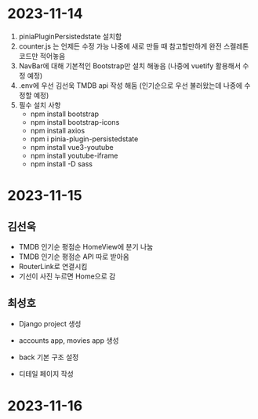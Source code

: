 # 2023-11-14

1. piniaPluginPersistedstate 설치함
2. counter.js 는 언제든 수정 가능 나중에 새로 만들 때 참고할만하게 완전 스켈레톤 코드만 적어놓음
3. NavBar에 대해 기본적인 Bootstrap만 설치 해놓음 (나중에 vuetify 활용해서 수정 예정)
4. .env에 우선 김선욱 TMDB api 작성 해둠 (인기순으로 우선 불러왔는데 나중에 수정할 예정)
5. 필수 설치 사항
   - npm install bootstrap
   - npm install bootstrap-icons
   - npm install axios
   - npm i pinia-plugin-persistedstate
   - npm install vue3-youtube
   - npm install youtube-iframe
   - npm install -D sass

# 2023-11-15

## 김선욱
- TMDB 인기순 평점순 HomeView에 분기 나눔
- TMDB 인기순 평점순 API 따로 받아옴
- RouterLink로 연결시킴
- 기선이 사진 누르면 Home으로 감

## 최성호
- Django project 생성
- accounts app, movies app 생성
- back 기본 구조 설정

- 디테일 페이지 작성

# 2023-11-16

